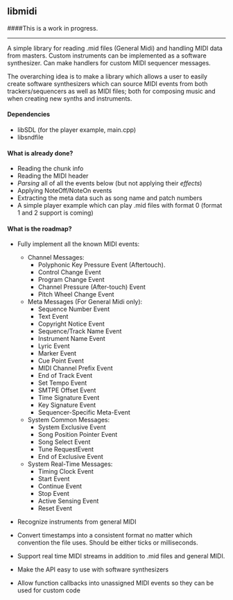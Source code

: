 ## libmidi

####This is a work in progress.

---
A simple library for reading .mid files (General Midi) and handling MIDI data from masters.
Custom instruments can be implemented as a software synthesizer.
Can make handlers for custom MIDI sequencer messages.

The overarching idea is to make a library which allows a user to easily create software synthesizers which can source
MIDI events from both trackers/sequencers as well as MIDI files; both for composing music and when creating new synths
and instruments.


#### Dependencies

+ libSDL (for the player example, main.cpp)
+ libsndfile

#### What is already done?

+ Reading the chunk info
+ Reading the MIDI header
+ *Parsing* all of all the events below (but not applying their *effects*)
+ Applying NoteOff/NoteOn events
+ Extracting the meta data such as song name and patch numbers
+ A simple player example which can play .mid files with format 0 (format 1 and 2 support is coming)

#### What is the roadmap?

+ Fully implement all the known MIDI events:
    * Channel Messages:
        * Polyphonic Key Pressure Event (Aftertouch).
        * Control Change Event
        * Program Change Event
        * Channel Pressure (After-touch) Event
        * Pitch Wheel Change Event
    * Meta Messages (For General Midi only):
        * Sequence Number Event
        * Text Event
        * Copyright Notice Event
        * Sequence/Track Name Event
        * Instrument Name Event
        * Lyric Event
        * Marker Event
        * Cue Point Event
        * MIDI Channel Prefix Event
        * End of Track Event
        * Set Tempo Event
        * SMTPE Offset Event
        * Time Signature Event
        * Key Signature Event
        * Sequencer-Specific Meta-Event
    * System Common Messages:
        * System Exclusive Event
        * Song Position Pointer Event
        * Song Select Event
        * Tune RequestEvent
        * End of Exclusive Event
    * System Real-Time Messages:
        * Timing Clock Event
        * Start Event
        * Continue Event
        * Stop Event
        * Active Sensing Event
        * Reset Event 
     
+ Recognize instruments from general MIDI
+ Convert timestamps into a consistent format no matter which convention the file uses. Should be either ticks or milliseconds.
+ Support real time MIDI streams in addition to .mid files and general MIDI.
+ Make the API easy to use with software synthesizers
+ Allow function callbacks into unassigned MIDI events so they can be used for custom code
